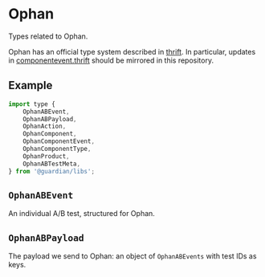 # Ophan

Types related to Ophan.

Ophan has an official type system described in [thrift](https://github.com/guardian/ophan/tree/abb022b43a1fa3922a6cf24478c4a8982cd13b79/event-model/src/main/thrift). In particular, updates in [componentevent.thrift](https://github.com/guardian/ophan/blob/abb022b43a1fa3922a6cf24478c4a8982cd13b79/event-model/src/main/thrift/componentevent.thrift) should be mirrored in this repository.

## Example

```js
import type {
	OphanABEvent,
	OphanABPayload,
	OphanAction,
	OphanComponent,
	OphanComponentEvent,
	OphanComponentType,
	OphanProduct,
	OphanABTestMeta,
} from '@guardian/libs';
```

## `OphanABEvent`

An individual A/B test, structured for Ophan.

## `OphanABPayload`

The payload we send to Ophan: an object of `OphanABEvents` with test IDs as keys.
